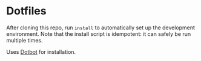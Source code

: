 # Dotfiles

After cloning this repo, run `install` to automatically set up the development
environment. Note that the install script is idempotent: it can safely be run
multiple times.

Uses [Dotbot](https://github.com/anishathalye/dotbot) for installation.
